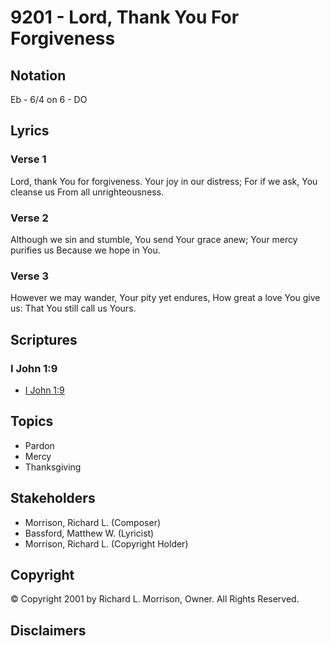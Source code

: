 # 9201 - Lord, Thank You For Forgiveness

## Notation

Eb - 6/4 on 6 - DO

## Lyrics

### Verse 1

Lord, thank You for forgiveness. Your joy in our distress; For if we ask, You cleanse us From all unrighteousness.

### Verse 2

Although we sin and stumble, You send Your grace anew; Your mercy purifies us Because we hope in You.

### Verse 3

However we may wander, Your pity yet endures, How great a love You give us: That You still call us Yours.


## Scriptures

### I John 1:9

- [I John 1:9](https://www.biblegateway.com/passage/?search=I%20John%201%3A9)


## Topics

- Pardon
- Mercy
- Thanksgiving

## Stakeholders

- Morrison, Richard L. (Composer)
- Bassford, Matthew W. (Lyricist)
- Morrison, Richard L. (Copyright Holder)

## Copyright

© Copyright 2001 by Richard L. Morrison, Owner. All Rights Reserved.


## Disclaimers


